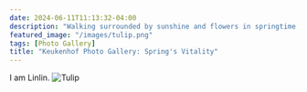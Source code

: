 ```yaml
---
date: 2024-06-11T11:13:32-04:00
description: "Walking surrounded by sunshine and flowers in springtime, there is no better moment than this."
featured_image: "/images/tulip.png"
tags: [Photo Gallery]
title: "Keukenhof Photo Gallery: Spring's Vitality"
---
```

I am Linlin.
![Tulip](/images/tulip.png)

